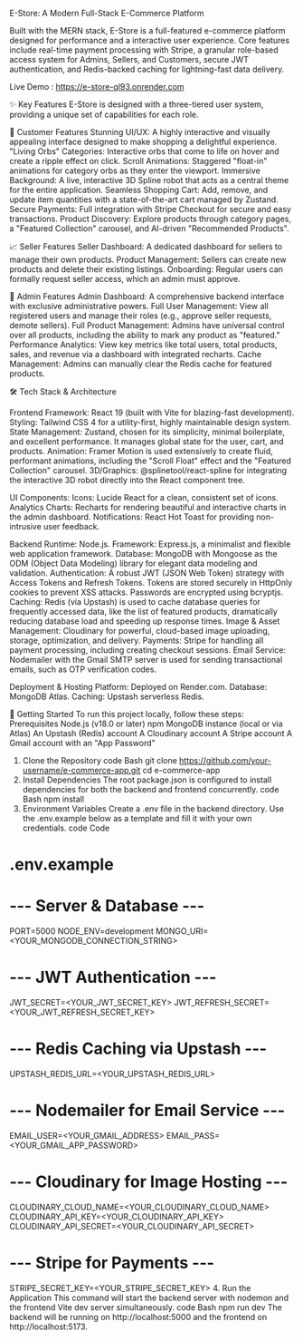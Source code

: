 E-Store: A Modern Full-Stack E-Commerce Platform

Built with the MERN stack, E-Store is a full-featured e-commerce platform designed for performance and a interactive user experience. Core features include real-time payment processing with Stripe, a granular role-based access system for Admins, Sellers, and Customers, secure JWT authentication, and Redis-backed caching for lightning-fast data delivery.

Live Demo : https://e-store-ql93.onrender.com

✨ Key Features
E-Store is designed with a three-tiered user system, providing a unique set of capabilities for each role.

👤 Customer Features
Stunning UI/UX: A highly interactive and visually appealing interface designed to make shopping a delightful experience.
"Living Orbs" Categories: Interactive orbs that come to life on hover and create a ripple effect on click.
Scroll Animations: Staggered "float-in" animations for category orbs as they enter the viewport.
Immersive Background: A live, interactive 3D Spline robot that acts as a central theme for the entire application.
Seamless Shopping Cart: Add, remove, and update item quantities with a state-of-the-art cart managed by Zustand.
Secure Payments: Full integration with Stripe Checkout for secure and easy transactions.
Product Discovery: Explore products through category pages, a "Featured Collection" carousel, and AI-driven "Recommended Products".

📈 Seller Features
Seller Dashboard: A dedicated dashboard for sellers to manage their own products.
Product Management: Sellers can create new products and delete their existing listings.
Onboarding: Regular users can formally request seller access, which an admin must approve.

🔐 Admin Features
Admin Dashboard: A comprehensive backend interface with exclusive administrative powers.
Full User Management: View all registered users and manage their roles (e.g., approve seller requests, demote sellers).
Full Product Management: Admins have universal control over all products, including the ability to mark any product as "featured."
Performance Analytics: View key metrics like total users, total products, sales, and revenue via a dashboard with integrated recharts.
Cache Management: Admins can manually clear the Redis cache for featured products.

🛠️ Tech Stack & Architecture

Frontend
Framework: React 19 (built with Vite for blazing-fast development).
Styling: Tailwind CSS 4 for a utility-first, highly maintainable design system.
State Management: Zustand, chosen for its simplicity, minimal boilerplate, and excellent performance. It manages global state for the user, cart, and products.
Animation: Framer Motion is used extensively to create fluid, performant animations, including the "Scroll Float" effect and the "Featured Collection" carousel.
3D/Graphics: @splinetool/react-spline for integrating the interactive 3D robot directly into the React component tree.

UI Components:
Icons: Lucide React for a clean, consistent set of icons.
Analytics Charts: Recharts for rendering beautiful and interactive charts in the admin dashboard.
Notifications: React Hot Toast for providing non-intrusive user feedback.

Backend
Runtime: Node.js.
Framework: Express.js, a minimalist and flexible web application framework.
Database: MongoDB with Mongoose as the ODM (Object Data Modeling) library for elegant data modeling and validation.
Authentication: A robust JWT (JSON Web Token) strategy with Access Tokens and Refresh Tokens. Tokens are stored securely in HttpOnly cookies to prevent XSS attacks. Passwords are encrypted using bcryptjs.
Caching: Redis (via Upstash) is used to cache database queries for frequently accessed data, like the list of featured products, dramatically reducing database load and speeding up response times.
Image & Asset Management: Cloudinary for powerful, cloud-based image uploading, storage, optimization, and delivery.
Payments: Stripe for handling all payment processing, including creating checkout sessions.
Email Service: Nodemailer with the Gmail SMTP server is used for sending transactional emails, such as OTP verification codes.

Deployment & Hosting
Platform: Deployed on Render.com.
Database: MongoDB Atlas.
Caching: Upstash serverless Redis.

🚀 Getting Started
To run this project locally, follow these steps:
Prerequisites
Node.js (v18.0 or later)
npm
MongoDB instance (local or via Atlas)
An Upstash (Redis) account
A Cloudinary account
A Stripe account
A Gmail account with an "App Password"

1. Clone the Repository
code
Bash
git clone https://github.com/your-username/e-commerce-app.git
cd e-commerce-app
2. Install Dependencies
The root package.json is configured to install dependencies for both the backend and frontend concurrently.
code
Bash
npm install
3. Environment Variables
Create a .env file in the backend directory. Use the .env.example below as a template and fill it with your own credentials.
code
Code
# .env.example

# --- Server & Database ---
PORT=5000
NODE_ENV=development
MONGO_URI=<YOUR_MONGODB_CONNECTION_STRING>

# --- JWT Authentication ---
JWT_SECRET=<YOUR_JWT_SECRET_KEY>
JWT_REFRESH_SECRET=<YOUR_JWT_REFRESH_SECRET_KEY>

# --- Redis Caching via Upstash ---
UPSTASH_REDIS_URL=<YOUR_UPSTASH_REDIS_URL>

# --- Nodemailer for Email Service ---
EMAIL_USER=<YOUR_GMAIL_ADDRESS>
EMAIL_PASS=<YOUR_GMAIL_APP_PASSWORD>

# --- Cloudinary for Image Hosting ---
CLOUDINARY_CLOUD_NAME=<YOUR_CLOUDINARY_CLOUD_NAME>
CLOUDINARY_API_KEY=<YOUR_CLOUDINARY_API_KEY>
CLOUDINARY_API_SECRET=<YOUR_CLOUDINARY_API_SECRET>

# --- Stripe for Payments ---
STRIPE_SECRET_KEY=<YOUR_STRIPE_SECRET_KEY>
4. Run the Application
This command will start the backend server with nodemon and the frontend Vite dev server simultaneously.
code
Bash
npm run dev
The backend will be running on http://localhost:5000 and the frontend on http://localhost:5173.
